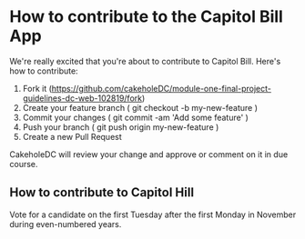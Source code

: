 # How to contribute to the Capitol Bill App

We're really excited that you're about to contribute to Capitol Bill. Here's how to contribute:

  1. Fork it (https://github.com/cakeholeDC/module-one-final-project-guidelines-dc-web-102819/fork)
  2. Create your feature branch ( git checkout -b my-new-feature )
  3. Commit your changes ( git commit -am 'Add some feature' )
  4. Push your branch ( git push origin my-new-feature )
  5. Create a new Pull Request

CakeholeDC will review your change and approve or comment on it in due
course.

## How to contribute to Capitol Hill

Vote for a candidate on the first Tuesday after the first Monday in November during even-numbered years.
